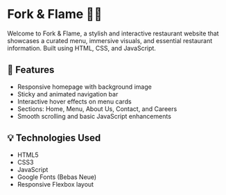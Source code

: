 # Fork & Flame 🍴🔥

Welcome to Fork & Flame, a stylish and interactive restaurant website that showcases a curated menu, immersive visuals, and essential restaurant information. Built using HTML, CSS, and JavaScript.

## 🚀 Features

- Responsive homepage with background image
- Sticky and animated navigation bar
- Interactive hover effects on menu cards
- Sections: Home, Menu, About Us, Contact, and Careers
- Smooth scrolling and basic JavaScript enhancements

## 💡 Technologies Used

- HTML5
- CSS3
- JavaScript
- Google Fonts (Bebas Neue)
- Responsive Flexbox layout
